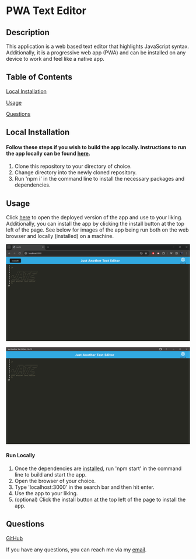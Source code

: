 # PWA Text Editor

## Description

This application is a web based text editor that highlights JavaScript syntax. Additionally, it is a progressive web app (PWA) and can be installed on any device to work and feel like a native app.

## Table of Contents

[Local Installation](#local-installation)

[Usage](#usage)

[Questions](#questions)

## Local Installation

#### Follow these steps if you wish to build the app locally. Instructions to run the app locally can be found [here](#run-locally).

1. Clone this repository to your directory of choice.
2. Change directory into the newly cloned repository.
3. Run 'npm i' in the command line to install the necessary packages and dependencies.

## Usage

Click [here]() to open the deployed version of the app and use to your liking. Additionally, you can install the app by clicking the install button at the top left of the page. See below for images of the app being run both on the web browser and locally (installed) on a machine.

![Image showing app running in browser.](./client/src/images/browser.png)

![Image showing locally installed app running.](./client/src/images/installed.png)

#### Run Locally

1. Once the dependencies are [installed](#local-installation), run 'npm start' in the command line to build and start the app.
2. Open the browser of your choice.
3. Type 'localhost:3000' in the search bar and then hit enter.
4. Use the app to your liking.
5. (optional) Click the install button at the top left of the page to install the app.

## Questions

[GitHub](https://github.com/bhansi)

If you have any questions, you can reach me via my [email](mailto:baljotshansi@gmail.com).
